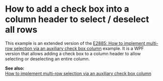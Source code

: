 # How to add a check box into a column header to select / deselect all rows


<p>This example is an extended version of the <a href="https://www.devexpress.com/Support/Center/p/E2885">E2885: How to implement multi-row selection via an auxiliary check box column</a> example. It is a WPF version that allows adding a check box to a column header to allow selecting or deselecting an entire column.</p><p><strong>See also:<br />
</strong><a href="https://www.devexpress.com/Support/Center/p/E2885">How to implement multi-row selection via an auxiliary check box column</a></p>

<br/>


